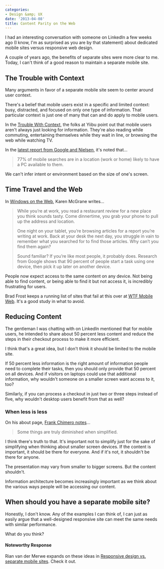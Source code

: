 ```yaml
---
categories:
- Design &amp; UX
date: '2013-04-08'
title: Content Parity on the Web
---
```


I had an interesting conversation with someone on LinkedIn a few weeks ago (I know, I'm as surprised as you are by that statement) about dedicated mobile sites versus responsive web design.

A couple of years ago, the benefits of separate sites were more clear to me. Today, I can't think of a good reason to maintain a separate mobile site.
<!--more-->
<h2>The Trouble with Context</h2>

Many arguments in favor of a separate mobile site seem to center around user context.

There's a belief that mobile users exist in a specific and limited context: busy, distracted, and focused on only one type of information. That particular context is just one of many that can and do apply to mobile users.

In the <a href="http://www.slideshare.net/yiibu/the-trouble-with-context">Trouble With Context</a>, the folks at Yiibu point out that mobile users aren't always just looking for information. They're also reading while commuting, entertaining themselves while they wait in line, or browsing the web while watching TV.

In the <a href="http://www.google.com/think/research-studies/creating-moments-that-matter.html">latest report from Google and Nielsen</a>, it's noted that...

<blockquote>77% of mobile searches are in a location (work or home) likely to have a PC available to them.</blockquote>

We can't infer intent or environment based on the size of one's screen.

<h2>Time Travel and the Web</h2>

In <a href="http://alistapart.com/column/windows-on-the-web">Windows on the Web</a>, Karen McGrane writes...

<blockquote>While you’re at work, you read a restaurant review for a new place you think sounds tasty. Come dinnertime, you grab your phone to pull up the address and location.

One night on your tablet, you’re browsing articles for a report you’re writing at work. Back at your desk the next day, you struggle in vain to remember what you searched for to find those articles. Why can’t you find them again?

Sound familiar? If you’re like most people, it probably does. Research from Google shows that 90 percent of people start a task using one device, then pick it up later on another device.</blockquote>

People now expect access to the same content on any device. Not being able to find content, or being able to find it but not access it, is incredibly frustrating for users.

Brad Frost keeps a running list of sites that fail at this over at <a href="http://wtfmobileweb.com/">WTF Mobile Web</a>. It's a good study in what to avoid.

<h2>Reducing Content</h2>

The gentleman I was chatting with on LinkedIn mentioned that for mobile users, he intended to share about 50 percent less content and reduce the steps in their checkout process to make it more efficient.

I think that's a great idea, but I don't think it should be limited to the mobile site.

If 50 percent less information is the right amount of information people need to complete their tasks, then you should only provide that 50 percent on all devices. And if visitors on laptops could use that additional information, why wouldn't someone on a smaller screen want access to it, too?

Similarly, if you can process a checkout in just two or three steps instead of five, why wouldn't desktop users benefit from that as well?

<h3>When less is less</h3>

On his about page, <a href="http://frankchimero.com/info/">Frank Chimero notes</a>...

<blockquote>Some things are truly diminished when simplified.</blockquote>

I think there's truth to that. It's important not to simplify just for the sake of simplifying when thinking about smaller screen devices. If the content is important, it should be there for everyone. And if it's not, it shouldn't be there for anyone.

The presentation may vary from smaller to bigger screens. But the content shouldn't.

Information architecture becomes increasingly important as we think about the various ways people will be accessing our content.

<h2>When should you have a separate mobile site?</h2>

Honestly, I don't know. Any of the examples I can think of, I can just as easily argue that a well-designed responsive site can meet the same needs with similar performance.

What do you think?

<h4>Noteworthy Response</h4>

Rian van der Merwe expands on these ideas in <a href="http://www.elezea.com/2013/04/separate-mobile-site/">Responsive design vs. separate mobile sites</a>. Check it out.
